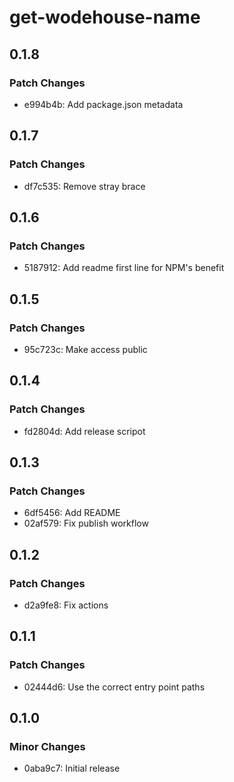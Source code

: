 # get-wodehouse-name

## 0.1.8

### Patch Changes

- e994b4b: Add package.json metadata

## 0.1.7

### Patch Changes

- df7c535: Remove stray brace

## 0.1.6

### Patch Changes

- 5187912: Add readme first line for NPM's benefit

## 0.1.5

### Patch Changes

- 95c723c: Make access public

## 0.1.4

### Patch Changes

- fd2804d: Add release scripot

## 0.1.3

### Patch Changes

- 6df5456: Add README
- 02af579: Fix publish workflow

## 0.1.2

### Patch Changes

- d2a9fe8: Fix actions

## 0.1.1

### Patch Changes

- 02444d6: Use the correct entry point paths

## 0.1.0

### Minor Changes

- 0aba9c7: Initial release
